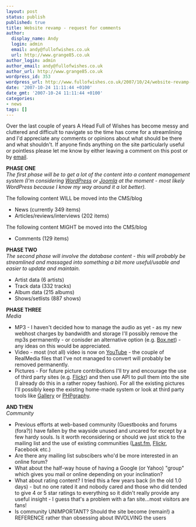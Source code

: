 ```yaml
---
layout: post
status: publish
published: true
title: Website revamp - request for comments
author:
  display_name: Andy
  login: admin
  email: andy@fullofwishes.co.uk
  url: http://www.grange85.co.uk
author_login: admin
author_email: andy@fullofwishes.co.uk
author_url: http://www.grange85.co.uk
wordpress_id: 353
wordpress_url: http://www.fullofwishes.co.uk/2007/10/24/website-revamp-request-for-comments/
date: '2007-10-24 11:11:44 +0100'
date_gmt: '2007-10-24 11:11:44 +0100'
categories:
- news
tags: []
---
```

<p>Over the last couple of years A Head Full of Wishes has become messy and cluttered and difficult to navigate so the time has come for a streamlining and I'd appreciate any comments or opinions about what should be there and what shouldn't. If anyone finds anything on the site particularly useful or pointless please let me know by either leaving a comment on this post or by <a href="mailto:andy@grange85.co.uk">email</a>.</p>
<p><strong>PHASE ONE</strong><br/><em>The first phase will be to get a lot of the content into a content management system (I'm considering <a href="http://www.wordpress.org">WordPress</a> or <a href="http://www.joomla.org">Joomla</a> at the moment - most likely WordPress because I know my way around it a lot better).</em></p>
<p>The following content WILL be moved into the CMS/blog</p>
<ul>
<li>News  (currently 349 items)</li>
<li>Articles/reviews/interviews (202 items)</li>
</ul>
<p>The following content MIGHT be moved into the CMS/blog</p>
<ul>
<li>Comments (129 items)</li>
</ul>
<p><strong>PHASE TWO</strong><br/><em>The second phase will involve the database content - this will probably be streamlined and massaged into something a bit more useful/usable and easier to update and maintain.</em></p>
<ul>
<li>Artist data (6 artists)</li>
<li>Track data (332 tracks)</li>
<li>Album data (215 albums)</li>
<li>Shows/setlists (887 shows)</li>
</ul>
<p><strong>PHASE THREE</strong><br/><em>Media</em></p>
<ul>
<li>MP3 - I haven't decided how to manage the audio as yet - as my new webhost charges by bandwidth and storage I'll possibly remove the mp3s permanently - or conisder an alternative option (e.g. <a href="http://www.box.net">Box.net</a>) - any ideas on this would be appreciated.</li>
<li>Video - most (not all) video is now on <a href="http://youtube.com/profile?user=grange85">YouTube</a> - the couple of RealMedia files that I've not managed to convert will probably be removed permanently.</li>
<li>Pictures - For future picture contributions I'll try and encourage the use of third party sites (e.g. <a href="http://www.flickr.com/search/?w=all&q=ahfow&m=tags">Flickr</a>) and then use API to pull them into the site (I already do this in a rather ropey fashion). For all the existing pictures I'll possibly keep the existing home-made system or look at third party tools like <a href="http://gallery.menalto.com/">Gallery</a> or <a href="http://phpgraphy.sourceforge.net/">PHPgraphy</a>.</li>
</ul>
<p><strong>AND THEN</strong><br/><em>Community</em></p>
<ul>
<li>Previous efforts at web-based community (Guestbooks and forums (fora?)) have fallen by the wayside unused and uncared for except by a few hardy souls. Is it worth reconsidering or should we just stick to the mailing list and the use of existing communities (<a href="http://www.last.fm/group/A+Head+Full+of+Wishes">Last.fm</a>, <a href="http://www.flickr.com/groups/aheadfullofwishes/">Flickr</a>, Facebook etc.)</li>
<li>Are there any mailing list subscibers who'd be more interested in an online forum?</li>
<li>What about the half-way house of having a Google (or Yahoo) "group" which gives you mail or online depending on your inclination?</li>
<li>What about rating content? I tried this a few years back (in the old 1.0 days) - but no one rated it and nobody cared and those who did tended to give 4 or 5 star ratings to everything so it didn't really provide any useful insight - I guess that's a problem with a fan site...most visitors are fans!</li>
<li>Is community UNIMPORTANT? Should the site become (remain!) a REFERENCE rather than obsessing about INVOLVING the users</li>
</ul>
